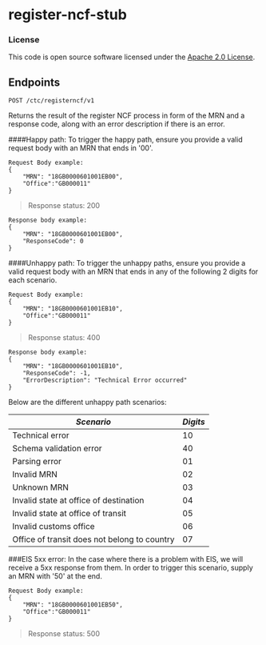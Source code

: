 
# register-ncf-stub


### License

This code is open source software licensed under the [Apache 2.0 License]("http://www.apache.org/licenses/LICENSE-2.0.html").

## Endpoints

```POST /ctc/registerncf/v1```

Returns the result of the register NCF process in form of the MRN and a response code, along with an error description if there is an error.

####Happy path:
To trigger the happy path, ensure you provide a valid request body with an MRN that ends in '00'.
```
Request Body example:
{
    "MRN": "18GB0000601001EB00",
    "Office":"GB000011"
}
```

> Response status: 200

```
Response body example:
{
    "MRN": "18GB0000601001EB00",
    "ResponseCode": 0
}
```

####Unhappy path:
To trigger the unhappy paths, ensure you provide a valid request body with an MRN that ends in any of the following 2 digits for each scenario.

```
Request Body example:
{
    "MRN": "18GB0000601001EB10",
    "Office":"GB000011"
}
```

> Response status: 400

```
Response body example:
{
    "MRN": "18GB0000601001EB10",
    "ResponseCode": -1,
    "ErrorDescription": "Technical Error occurred"
}
```

Below are the different unhappy path scenarios:

| *Scenario* | *Digits* |
|--------|----|
| Technical error | 10 |
| Schema validation error | 40 |
| Parsing error | 01 |
| Invalid MRN | 02 |
| Unknown MRN | 03 |
| Invalid state at office of destination | 04 |
| Invalid state at office of transit | 05 |
| Invalid customs office | 06 |
| Office of transit does not belong to country | 07 |

###EIS 5xx error:
In the case where there is a problem with EIS, we will receive a 5xx response from them. In order to trigger this scenario, supply an MRN with '50' at the end.

```
Request Body example:
{
    "MRN": "18GB0000601001EB50",
    "Office":"GB000011"
}
```

> Response status: 500

